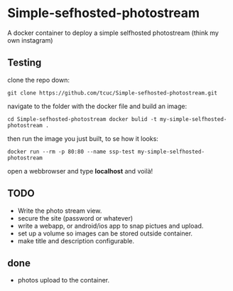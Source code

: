 # Simple-sefhosted-photostream
A docker container to deploy a simple selfhosted photostream (think my own instagram)


## Testing
clone the repo down:

`git clone https://github.com/tcuc/Simple-sefhosted-photostream.git`

navigate to the folder with the docker file and build an image:

`cd Simple-sefhosted-photostream
docker bulid -t my-simple-selfhosted-photostream .`

then run the image you just built, to se how it looks:

`docker run --rm -p 80:80 --name ssp-test my-simple-selfhosted-photostream`

open a webbrowser and type __localhost__
and voilà!

## TODO

- Write the photo stream view. 
- secure the site (password or whatever)
- write a webapp, or android/ios app to snap pictues and upload. 
- set up a volume so images can be stored outside container. 
- make title and description configurable.

## done
- photos upload to the container.
